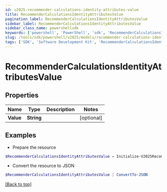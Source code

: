 ```yaml
---
id: v2025-recommender-calculations-identity-attributes-value
title: RecommenderCalculationsIdentityAttributesValue
pagination_label: RecommenderCalculationsIdentityAttributesValue
sidebar_label: RecommenderCalculationsIdentityAttributesValue
sidebar_class_name: powershellsdk
keywords: ['powershell', 'PowerShell', 'sdk', 'RecommenderCalculationsIdentityAttributesValue', 'V2025RecommenderCalculationsIdentityAttributesValue'] 
slug: /tools/sdk/powershell/v2025/models/recommender-calculations-identity-attributes-value
tags: ['SDK', 'Software Development Kit', 'RecommenderCalculationsIdentityAttributesValue', 'V2025RecommenderCalculationsIdentityAttributesValue']
---
```



# RecommenderCalculationsIdentityAttributesValue

## Properties

Name | Type | Description | Notes
------------ | ------------- | ------------- | -------------
**Value** | **String** |  | [optional] 

## Examples

- Prepare the resource
```powershell
$RecommenderCalculationsIdentityAttributesValue = Initialize-V2025RecommenderCalculationsIdentityAttributesValue  -Value null
```

- Convert the resource to JSON
```powershell
$RecommenderCalculationsIdentityAttributesValue | ConvertTo-JSON
```


[[Back to top]](#) 

